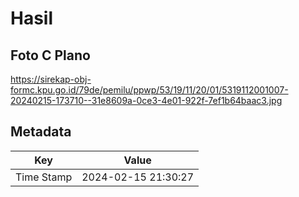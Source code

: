 # Hasil

## Foto C Plano

https://sirekap-obj-formc.kpu.go.id/79de/pemilu/ppwp/53/19/11/20/01/5319112001007-20240215-173710--31e8609a-0ce3-4e01-922f-7ef1b64baac3.jpg


## Metadata

| Key        | Value               |
| ---------- | ------------------- |
| Time Stamp | 2024-02-15 21:30:27 |



